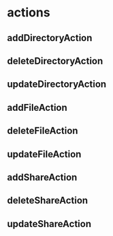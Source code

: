 # actions

## addDirectoryAction

## deleteDirectoryAction

## updateDirectoryAction

## addFileAction

## deleteFileAction

## updateFileAction

## addShareAction

## deleteShareAction

## updateShareAction
